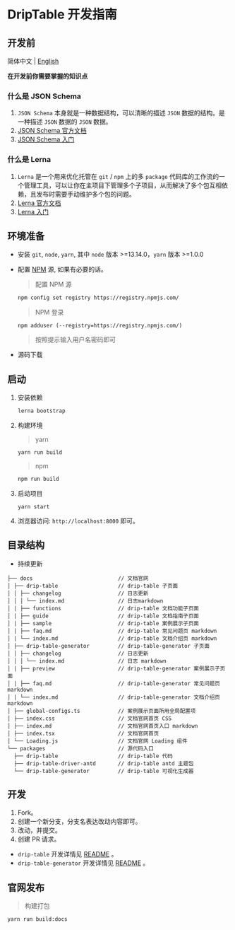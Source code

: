 # DripTable 开发指南

## 开发前

简体中文 | [English](./DEVELOP.md)

**在开发前你需要掌握的知识点**

### 什么是 JSON Schema

1. `JSON Schema` 本身就是一种数据结构，可以清晰的描述 `JSON` 数据的结构。是一种描述 `JSON` 数据的 `JSON` 数据。
2. [JSON Schema 官方文档](http://json-schema.org/)
3. [JSON Schema 入门](https://www.jianshu.com/p/1711f2f24dcf?utm_campaign=hugo)

### 什么是 Lerna

1. `Lerna` 是一个用来优化托管在 `git` / `npm` 上的多 `package` 代码库的工作流的一个管理工具，可以让你在主项目下管理多个子项目，从而解决了多个包互相依赖，且发布时需要手动维护多个包的问题。
2. [Lerna 官方文档](https://lerna.js.org/)
3. [Lerna 入门](https://www.jianshu.com/p/09fd41cdbbc4)

## 环境准备

- 安装 `git`, `node`, `yarn`, 其中 `node` 版本 >=13.14.0，`yarn` 版本 >=1.0.0
- 配置 [NPM](https://registry.npmjs.com/) 源, 如果有必要的话。

  > 配置 NPM 源

  ```sh
  npm config set registry https://registry.npmjs.com/
  ```

  > NPM 登录

  ```shell
  npm adduser (--registry=https://registry.npmjs.com/)
  ```

  > 按照提示输入用户名密码即可

- 源码下载

## 启动

1. 安装依赖

   ```sh
   lerna bootstrap
   ```

2. 构建环境

   > yarn

   ```sh
   yarn run build
   ```

   > npm

   ```sh
   npm run build
   ```

3. 启动项目

   ```
   yarn start
   ```

4. 浏览器访问: `http://localhost:8000` 即可。

## 目录结构

- 持续更新

```
├── docs                           // 文档官网
│ ├── drip-table                   // drip-table 子页面
│ │ ├── changelog                  // 日志更新
│ │ │ └── index.md                 // 日志markdown
│ | ├── functions                  // drip-table 文档功能子页面
│ | ├── guide                      // drip-table 文档指南子页面
│ | ├── sample                     // drip-table 案例展示子页面
│ | ├── faq.md                     // drip-table 常见问题页 markdown
│ | └── index.md                   // drip-table 文档介绍页 markdown
│ ├── drip-table-generator         // drip-table-generator 子页面
│ │ ├── changelog                  // 日志更新
│ │ │ └── index.md                 // 日志 markdown
│ | ├── preview                    // drip-table-generator 案例展示子页面
│ | ├── faq.md                     // drip-table-generator 常见问题页 markdown
│ | └── index.md                   // drip-table-generator 文档介绍页 markdown
│ ├── global-configs.ts            // 案例展示页面所用全局配置项
│ ├── index.css                    // 文档官网首页 CSS
│ ├── index.md                     // 文档官网首页入口 markdown
│ ├── index.tsx                    // 文档官网首页
│ └── Loading.js                   // 文档官网 Loading 组件
└── packages                       // 源代码入口
  ├── drip-table                   // drip-table 代码
  ├── drip-table-driver-antd       // drip-table antd 主题包
  └── drip-table-generator         // drip-table 可视化生成器
```

## 开发

1. Fork。
2. 创建一个新分支，分支名表达改动内容即可。
3. 改动，并提交。
4. 创建 PR 请求。

- `drip-table` 开发详情见 [README](./packages/drip-table/README.zh-CN.md) 。
- `drip-table-generator` 开发详情见 [README](./packages/drip-table-generator/README.zh-CN.md) 。

## 官网发布

> 构建打包

```
yarn run build:docs
```
